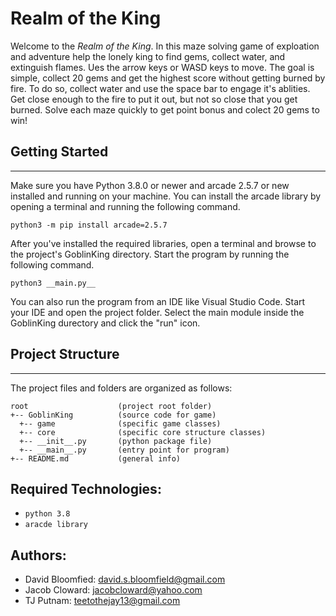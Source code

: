 # Realm of the King

Welcome to the *Realm of the King*.  In this maze solving game of exploation and adventure help the lonely king to find gems, collect water, and extinguish flames.  Ues the arrow keys or WASD keys to move.  The goal is simple, collect 20 gems and get the highest score without getting burned by fire.  To do so, collect water and use the space bar to engage it's ablities.  Get close enough to the fire to put it out, but not so close that you get burned.  Solve each maze quickly to get point bonus and colect 20 gems to win!

## Getting Started
---
Make sure you have Python 3.8.0 or newer and arcade 2.5.7 or new installed 
and running on your machine. You can install the arcade library by opening a terminal 
and running the following command.
```
python3 -m pip install arcade=2.5.7
```
After you've installed the required libraries, open a terminal and browse to the 
project's GoblinKing directory. Start the program by running the following command.
```
python3 __main.py__ 
```
You can also run the program from an IDE like Visual Studio Code. Start your IDE 
and open the project folder. Select the main module inside the GoblinKing durectory and 
click the "run" icon.


## Project Structure
---
The project files and folders are organized as follows:
```
root                    (project root folder)
+-- GoblinKing          (source code for game)
  +-- game              (specific game classes)
  +-- core              (specific core structure classes)
  +-- __init__.py       (python package file)
  +-- __main__.py       (entry point for program)
+-- README.md           (general info)
```

## Required Technologies:

- `python 3.8`
- `aracde library`


## Authors:

* David Bloomfied: david.s.bloomfield@gmail.com
* Jacob Cloward: jacobcloward@yahoo.com
* TJ Putnam: teetothejay13@gmail.com
